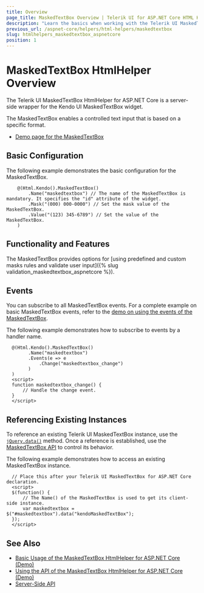 ```yaml
---
title: Overview
page_title: MaskedTextBox Overview | Telerik UI for ASP.NET Core HTML Helpers
description: "Learn the basics when working with the Telerik UI MaskedTextBox for ASP.NET Core (MVC 6 or ASP.NET Core MVC)."
previous_url: /aspnet-core/helpers/html-helpers/maskedtextbox
slug: htmlhelpers_maskedtextbox_aspnetcore
position: 1
---
```


# MaskedTextBox HtmlHelper Overview

The Telerik UI MaskedTextBox HtmlHelper for ASP.NET Core is a server-side wrapper for the Kendo UI MaskedTextBox widget.

The MaskedTextBox enables a controlled text input that is based on a specific format.

* [Demo page for the MaskedTextBox](https://demos.telerik.com/aspnet-core/maskedtextbox/index)

## Basic Configuration

The following example demonstrates the basic configuration for the MaskedTextBox.

```
	@(Html.Kendo().MaskedTextBox()
		.Name("maskedtextbox") // The name of the MaskedTextBox is mandatory. It specifies the "id" attribute of the widget.
		.Mask("(000) 000-0000") // Set the mask value of the MaskedTextBox.
		.Value("(123) 345-6789") // Set the value of the MaskedTextBox.
	)
```

## Functionality and Features

The MaskedTextBox provides options for [using predefined and custom masks rules and validate user input]({% slug validation_maskedtextbox_aspnetcore %}).

## Events

You can subscribe to all MaskedTextBox events. For a complete example on basic MaskedTextBox events, refer to the [demo on using the events of the MaskedTextBox](https://demos.telerik.com/aspnet-core/maskedtextbox/events).

The following example demonstrates how to subscribe to events by a handler name.

```
  @(Html.Kendo().MaskedTextBox()
        .Name("maskedtextbox")
        .Events(e => e
            .Change("maskedtextbox_change")
        )
  )
  <script>
  function maskedtextbox_change() {
      // Handle the change event.
  }
  </script>
```

## Referencing Existing Instances

To reference an existing Telerik UI MaskedTextBox instance, use the [`jQuery.data()`](http://api.jquery.com/jQuery.data/) method. Once a reference is established, use the [MaskedTextBox API](..api/maskedtextbox) to control its behavior.

The following example demonstrates how to access an existing MaskedTextBox instance.

      // Place this after your Telerik UI MaskedTextBox for ASP.NET Core declaration.
      <script>
      $(function() {
          // The Name() of the MaskedTextBox is used to get its client-side instance.
          var maskedtextbox = $("#maskedtextbox").data("kendoMaskedTextBox");
      });
      </script>

## See Also

* [Basic Usage of the MaskedTextBox HtmlHelper for ASP.NET Core (Demo)](https://demos.telerik.com/aspnet-core/maskedtextbox/index)
* [Using the API of the MaskedTextBox HtmlHelper for ASP.NET Core (Demo)](https://demos.telerik.com/aspnet-core/maskedtextbox/api)
* [Server-Side API](/api/maskedtextbox)
